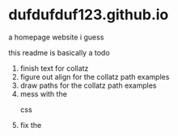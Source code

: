 # dufdufduf123.github.io
a homepage website i guess

this readme is basically a todo 

1. finish text for collatz
2. figure out align for the collatz path examples
3. draw paths for the collatz path examples
4. mess with the <p> css
5. fix the <h1>
